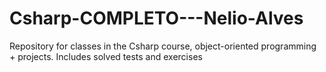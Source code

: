 # Csharp-COMPLETO---Nelio-Alves

Repository for classes in the Csharp course, object-oriented programming + projects.
Includes solved tests and exercises

